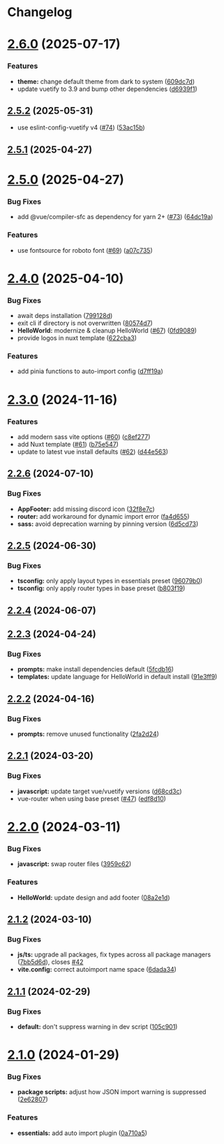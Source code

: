 # Changelog

# [2.6.0](https://github.com/vuetifyjs/create-vuetify/compare/v2.5.2...v2.6.0) (2025-07-17)


### Features

* **theme:** change default theme from dark to system ([609dc7d](https://github.com/vuetifyjs/create-vuetify/commit/609dc7db9f606bf095797c13eb24a2f2b9531945))
* update vuetify to 3.9 and bump other dependencies ([d6939f1](https://github.com/vuetifyjs/create-vuetify/commit/d6939f1ec32eecd3520175c86741593805d8f4c4))

## [2.5.2](https://github.com/vuetifyjs/create-vuetify/compare/v2.5.1...v2.5.2) (2025-05-31)

* use eslint-config-vuetify v4 ([#74](https://github.com/vuetifyjs/create-vuetify/issues/74)) ([53ac15b](https://github.com/vuetifyjs/create-vuetify/commit/53ac15bb749ef9b9e07e29325a0f9eaba3511d13))

## [2.5.1](https://github.com/vuetifyjs/create-vuetify/compare/v2.5.0...v2.5.1) (2025-04-27)

# [2.5.0](https://github.com/vuetifyjs/create-vuetify/compare/v2.4.0...v2.5.0) (2025-04-27)


### Bug Fixes

* add @vue/compiler-sfc as dependency for yarn 2+ ([#73](https://github.com/vuetifyjs/create-vuetify/issues/73)) ([64dc19a](https://github.com/vuetifyjs/create-vuetify/commit/64dc19a10a6a9e3a4736f03dc4bc91bd68b968c7))


### Features

* use fontsource for roboto font ([#69](https://github.com/vuetifyjs/create-vuetify/issues/69)) ([a07c735](https://github.com/vuetifyjs/create-vuetify/commit/a07c7357a3b61c19f20aea90696f7e4dbe93e576))

# [2.4.0](https://github.com/vuetifyjs/create-vuetify/compare/v2.3.1...v2.4.0) (2025-04-10)


### Bug Fixes

* await deps installation ([799128d](https://github.com/vuetifyjs/create-vuetify/commit/799128d2812ab1ba12d9a25761e238c0b85d5ecb))
* exit cli if directory is not overwritten ([80574d7](https://github.com/vuetifyjs/create-vuetify/commit/80574d77c79fb7575383288607a3d7aa8f06b8db))
* **HelloWorld:** modernize & cleanup HelloWorld ([#67](https://github.com/vuetifyjs/create-vuetify/issues/67)) ([0fd9089](https://github.com/vuetifyjs/create-vuetify/commit/0fd9089ec3bc25198f73d67a3d74bac7c7d3a4c3))
* provide logos in nuxt template ([622cba3](https://github.com/vuetifyjs/create-vuetify/commit/622cba309ad91487ae7b8055e8f4c1f08a580c0a))


### Features

* add pinia functions to auto-import config ([d7ff19a](https://github.com/vuetifyjs/create-vuetify/commit/d7ff19aeb0c9eda689d3c0613da68be38c9ab3e2))

# [2.3.0](https://github.com/vuetifyjs/create-vuetify/compare/v2.2.6...v2.3.0) (2024-11-16)


### Features

* add modern sass vite options ([#60](https://github.com/vuetifyjs/create-vuetify/issues/60)) ([c8ef277](https://github.com/vuetifyjs/create-vuetify/commit/c8ef2779cde65ffa5ada7c53c4a1e3c36b8f893f))
* add Nuxt template ([#61](https://github.com/vuetifyjs/create-vuetify/issues/61)) ([b75e547](https://github.com/vuetifyjs/create-vuetify/commit/b75e547360a3b1835d4f5509da1386b02a181921))
* update to latest vue install defaults ([#62](https://github.com/vuetifyjs/create-vuetify/issues/62)) ([d44e563](https://github.com/vuetifyjs/create-vuetify/commit/d44e5636e391128309ffd9eec2ec471024fea69f))

## [2.2.6](https://github.com/vuetifyjs/create-vuetify/compare/v2.2.5...v2.2.6) (2024-07-10)


### Bug Fixes

* **AppFooter:** add missing discord icon ([32f8e7c](https://github.com/vuetifyjs/create-vuetify/commit/32f8e7cf62cb0a2a220d58b8e69e06a7ca74fad8))
* **router:** add workaround for dynamic import error ([fa4d655](https://github.com/vuetifyjs/create-vuetify/commit/fa4d655debeddc68af816aee22606e7e8fe14b0a))
* **sass:** avoid deprecation warning by pinning version ([6d5cd73](https://github.com/vuetifyjs/create-vuetify/commit/6d5cd735bb799403386e1c5d4e27623bdf762496))

## [2.2.5](https://github.com/vuetifyjs/create-vuetify/compare/v2.2.4...v2.2.5) (2024-06-30)


### Bug Fixes

* **tsconfig:** only apply layout types in essentials preset ([96079b0](https://github.com/vuetifyjs/create-vuetify/commit/96079b0e1b0acaa2763426f1eff5d42bd254d82c))
* **tsconfig:** only apply router types in base preset ([b803f19](https://github.com/vuetifyjs/create-vuetify/commit/b803f19814f9d6455042b067b21e787d9be341eb))

## [2.2.4](https://github.com/vuetifyjs/create-vuetify/compare/v2.2.3...v2.2.4) (2024-06-07)

## [2.2.3](https://github.com/vuetifyjs/create-vuetify/compare/v2.2.2...v2.2.3) (2024-04-24)


### Bug Fixes

* **prompts:** make install dependencies default ([5fcdb16](https://github.com/vuetifyjs/create-vuetify/commit/5fcdb1647feb32dea7d91a0d030c4f0915110233))
* **templates:** update language for HelloWorld in default install ([91e3ff9](https://github.com/vuetifyjs/create-vuetify/commit/91e3ff90054ccafdc41a442cd97cb3db5be50763))

## [2.2.2](https://github.com/vuetifyjs/create-vuetify/compare/v2.2.1...v2.2.2) (2024-04-16)


### Bug Fixes

* **prompts:** remove unused functionality ([2fa2d24](https://github.com/vuetifyjs/create-vuetify/commit/2fa2d24a6fff585f4ad762f98f4efbd86861f07e))

## [2.2.1](https://github.com/vuetifyjs/create-vuetify/compare/v2.2.0...v2.2.1) (2024-03-20)


### Bug Fixes

* **javascript:** update target vue/vuetify versions ([d68cd3c](https://github.com/vuetifyjs/create-vuetify/commit/d68cd3c5cee37a5e4d08ea6cdbb0144fbb9ec211))
* vue-router when using base preset ([#47](https://github.com/vuetifyjs/create-vuetify/issues/47)) ([edf8d10](https://github.com/vuetifyjs/create-vuetify/commit/edf8d108991995bb79a4ce546d86090b6c6f212e))

# [2.2.0](https://github.com/vuetifyjs/create-vuetify/compare/v2.1.2...v2.2.0) (2024-03-11)


### Bug Fixes

* **javascript:** swap router files ([3959c62](https://github.com/vuetifyjs/create-vuetify/commit/3959c623029260d644fe503389f365f9d9c97bac))


### Features

* **HelloWorld:** update design and add footer ([08a2e1d](https://github.com/vuetifyjs/create-vuetify/commit/08a2e1ddbffa3c7d7d67f81e120a41fa813a5c86))

## [2.1.2](https://github.com/vuetifyjs/create-vuetify/compare/v2.1.1...v2.1.2) (2024-03-10)


### Bug Fixes

* **js/ts:** upgrade all packages, fix types across all package managers ([7bb5d6d](https://github.com/vuetifyjs/create-vuetify/commit/7bb5d6d3bda670cf16a7d4f5fdcd81bbe396666b)), closes [#42](https://github.com/vuetifyjs/create-vuetify/issues/42)
* **vite.config:** correct autoimport name space ([6dada34](https://github.com/vuetifyjs/create-vuetify/commit/6dada34ad922a3995ce4bab5c3e309c04520ca96))

## [2.1.1](https://github.com/vuetifyjs/create-vuetify/compare/v2.1.0...v2.1.1) (2024-02-29)


### Bug Fixes

* **default:** don't suppress warning in dev script ([105c901](https://github.com/vuetifyjs/create-vuetify/commit/105c901ae061bdbeae81346269e49dffd9a7d189))

# [2.1.0](https://github.com/vuetifyjs/create-vuetify/compare/v2.0.0...v2.1.0) (2024-01-29)


### Bug Fixes

* **package scripts:** adjust how JSON import warning is suppressed ([2e62807](https://github.com/vuetifyjs/create-vuetify/commit/2e6280702ce7d7cfeb1885f5fda8ce75378844b9))


### Features

* **essentials:** add auto import plugin ([0a710a5](https://github.com/vuetifyjs/create-vuetify/commit/0a710a525742dcff39aa265238003ea2e36a32d6))

